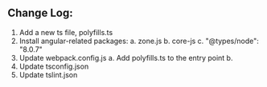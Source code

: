 ## Change Log:

1. Add a new ts file, polyfills.ts 
2. Install angular-related packages: 
  a. zone.js
  b. core-js
  c. "@types/node": "8.0.7"
3. Update webpack.config.js
  a. Add polyfills.ts to the entry point
  b. 
4. Update tsconfig.json
5. Update tslint.json
